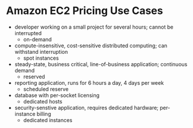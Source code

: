 # Amazon EC2 Pricing Use Cases

- developer working on a small project for several hours; cannot be interrupted
  - on-demand
- compute-insensitive, cost-sensitive distributed computing; can withstand interruption
  - spot instances
- steady-state, business critical, line-of-business application; continuous demand
  - reserved
- reporting application, runs for 6 hours a day, 4 days per week
  - scheduled reserve
- database with per-socket licensing
  - dedicated hosts
- security-senstive application, requires dedicated hardware; per-instance billing
  - dedicated instances
